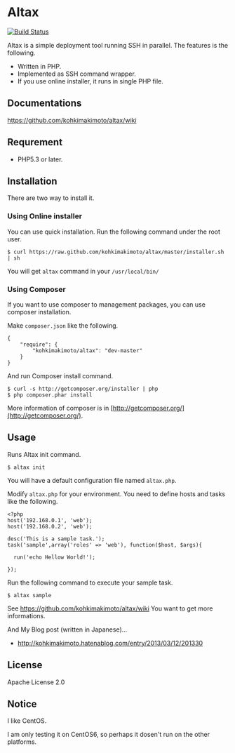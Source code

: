 # Altax

[![Build Status](https://travis-ci.org/kohkimakimoto/altax.png?branch=master)](https://travis-ci.org/kohkimakimoto/altax)

Altax is a simple deployment tool running SSH in parallel. The features is the following.

* Written in PHP.
* Implemented as SSH command wrapper.
* If you use online installer, it runs in single PHP file.

## Documentations

https://github.com/kohkimakimoto/altax/wiki

## Requrement

* PHP5.3 or later.

## Installation

There are two way to install it.

### Using Online installer

You can use quick installation. Run the following command under the root user.

    $ curl https://raw.github.com/kohkimakimoto/altax/master/installer.sh | sh

You will get `altax` command in your `/usr/local/bin/`

### Using Composer

If you want to use composer to management packages, you can use composer installation.

Make `composer.json` like the following.

    {
        "require": {
            "kohkimakimoto/altax": "dev-master"
        }
    }

And run Composer install command.

    $ curl -s http://getcomposer.org/installer | php
    $ php composer.phar install

More information of composer is in [http://getcomposer.org/](http://getcomposer.org/).

## Usage

Runs Altax init command.

    $ altax init

You will have a default configuration file named `altax.php`.

Modify `altax.php` for your environment. You need to define hosts and tasks like the following.

    <?php
    host('192.168.0.1', 'web');
    host('192.168.0.2', 'web');

    desc('This is a sample task.');
    task('sample',array('roles' => 'web'), function($host, $args){

      run('echo Hellow World!');

    });


Run the following command to execute your sample task.

    $ altax sample

See https://github.com/kohkimakimoto/altax/wiki You want to get more informations.

And My Blog post (written in Japanese)...

* http://kohkimakimoto.hatenablog.com/entry/2013/03/12/201330

## License

  Apache License 2.0

## Notice

I like CentOS.

I am only testing it on CentOS6, so perhaps it dosen't run on the other platforms.





